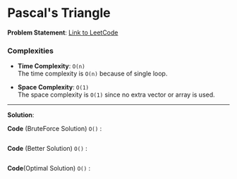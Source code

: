 
# Pascal's Triangle

**Problem Statement**:
[Link to LeetCode](https://leetcode.com/problems/pascals-triangle/)

### Complexities

- **Time Complexity**: `O(n)`  
  The time complexity is `O(n)` because of single loop.

- **Space Complexity**: `O(1)`  
  The space complexity is `O(1)` since no extra vector or array is used.

---

**Solution**:

**Code** (BruteForce Solution) `O()` :
```cpp

```
**Code** (Better Solution) `O()` :
```cpp

```
**Code**(Optimal Solution) `O()` :
```cpp

```
